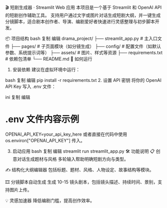 🎬 短剧生成器 · Streamlit Web 应用
本项目是一个基于 Streamlit 和 OpenAI API 的短剧创作辅助工具。
支持用户通过文字或图片对话生成短剧大纲，并一键生成分镜脚本，适合剧本创作者、导演、编剧爱好者快速进行灵感整理与初步脚本开发。

📦 项目结构
bash
复制
编辑
drama_project/
├── streamlit_app.py         # 主入口文件
├── pages/                   # 子页面模块（如分镜生成）
├── config/                  # 配置文件（如默认参数、系统提示词等）
├── assets/                  # 图片、样式等资源
├── requirements.txt         # 依赖包清单
└── README.md
🚀 如何运行
1. 安装依赖
建议在虚拟环境中运行：

bash
复制
编辑
pip install -r requirements.txt
2. 设置 API 密钥
将你的 OpenAI API Key 写入 .env 文件：

ini
复制
编辑
# .env 文件内容示例
OPENAI_API_KEY=your_api_key_here
或者直接在代码中使用 os.environ["OPENAI_API_KEY"] 传入。

3. 启动应用
bash
复制
编辑
streamlit run streamlit_app.py
🛠️ 功能说明
📋 创意对话生成题材与风格
多轮输入帮助明确短剧方向与类型。

✍️ 结构化大纲编辑器
包括标题、题材、风格、人物设定、故事结构等模块。

🎞️ 分镜脚本自动生成
生成 10-15 镜头剧本，包括镜头描述、持续时间、景别，支持图片上传。

💡 灵感加速器
降低编剧门槛，提高创作效率。
